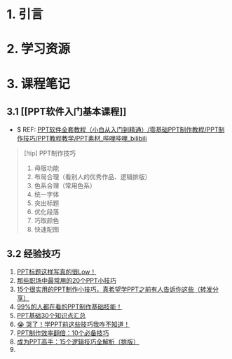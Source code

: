 # 1. 引言

# 2. 学习资源

# 3. 课程笔记
## 3.1 [[PPT软件入门基本课程]]  
 - $ REF: [PPT软件全套教程（小白从入门到精通）/零基础PPT制作教程/PPT制作技巧/PPT教程教学/PPT素材_哔哩哔哩_bilibili](https://www.bilibili.com/video/BV16v411i7yF/?spm_id_from=333.337.search-card.all.click&vd_source=d1167fc706d8bb4a356a82d19d9d3304)

> [!tip] PPT制作技巧
> 1. 母版功能
> 2. 布局合理（看别人的优秀作品、逻辑排版）
> 3. 色系合理（常用色系）
> 4. 统一字体
> 5. 突出标题
> 6. 优化段落
> 7. 巧取颜色
> 8. 快速配图
## 3.2 经验技巧
1. [PPT标题这样写真的很Low！](https://mp.weixin.qq.com/s/rydtsjBOFGzQR0crkiqv5Q)
2. [那些职场中最常用的20个PPT小技巧](https://mp.weixin.qq.com/s/K3K5RZvAejr7HF-HOyLImw)
3. [15个很实用的PPT制作小技巧，真希望学PPT之前有人告诉你这些（转发分享）](https://mp.weixin.qq.com/s/Q4x6I77Bh0pUbKoNmcVNIw)
4. [99%的人都在看的PPT制作基础技能！](https://mp.weixin.qq.com/s/KYkAWdzJwYzW6HAjx6gBTg)
5. [PPT基础30个知识点汇总](https://mp.weixin.qq.com/s/hVozrQuVgEM3jJ6NIW9B1A)
6. [😭 哭了！学PPT前这些技巧我咋不知道！](https://mp.weixin.qq.com/s/QKB03T4It-S_7a7rSd46Kw)
7. [PPT制作效率翻倍：10个必备技巧](https://mp.weixin.qq.com/s/1kgWi-OmN1ASDwJd2nnKXg)
8. [成为PPT高手：15个逻辑技巧全解析（排版）](https://mp.weixin.qq.com/s/IAtDrZSLYIVW_zaxL-9T7w)
9. 